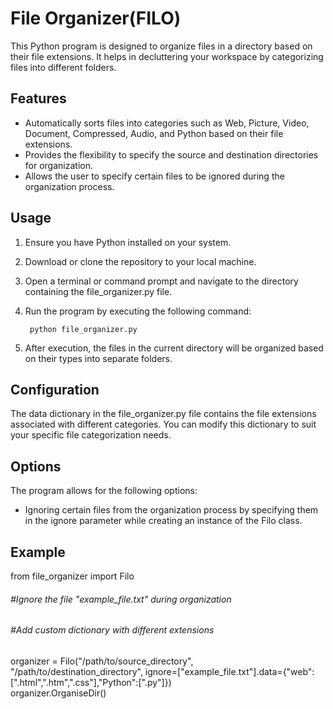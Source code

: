 # File Organizer(FILO)

This Python program is designed to organize files in a directory based on their file extensions. It helps in decluttering your workspace by categorizing files into different folders.

## Features

- Automatically sorts files into categories such as Web, Picture, Video, Document, Compressed, Audio, and Python based on their file extensions.
- Provides the flexibility to specify the source and destination directories for organization.
- Allows the user to specify certain files to be ignored during the organization process.

## Usage

1. Ensure you have Python installed on your system.
2. Download or clone the repository to your local machine.
3. Open a terminal or command prompt and navigate to the directory containing the file_organizer.py file.
4. Run the program by executing the following command:

        python file_organizer.py
    

5. After execution, the files in the current directory will be organized based on their types into separate folders.

## Configuration

The data dictionary in the file_organizer.py file contains the file extensions associated with different categories. You can modify this dictionary to suit your specific file categorization needs.

## Options

The program allows for the following options:

- Ignoring certain files from the organization process by specifying them in the ignore parameter while creating an instance of the Filo class.

## Example

from file_organizer import Filo
###### #Ignore the file "example_file.txt" during organization
###### #Add custom dictionary with different extensions

organizer = Filo("/path/to/source_directory", "/path/to/destination_directory", ignore=["example_file.txt"].data={"web":[".html",".htm",".css"],"Python":[".py"]})
<br>
organizer.OrganiseDir()

